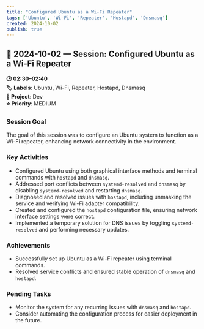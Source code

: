 ```yaml
---
title: "Configured Ubuntu as a Wi-Fi Repeater"
tags: ['Ubuntu', 'Wi-Fi', 'Repeater', 'Hostapd', 'Dnsmasq']
created: 2024-10-02
publish: true
---
```


## 📅 2024-10-02 — Session: Configured Ubuntu as a Wi-Fi Repeater

**🕒 02:30–02:40**  
**🏷️ Labels**: Ubuntu, Wi-Fi, Repeater, Hostapd, Dnsmasq  
**📂 Project**: Dev  
**⭐ Priority**: MEDIUM  


### Session Goal
The goal of this session was to configure an Ubuntu system to function as a Wi-Fi repeater, enhancing network connectivity in the environment.

### Key Activities
- Configured Ubuntu using both graphical interface methods and terminal commands with `hostapd` and `dnsmasq`.
- Addressed port conflicts between `systemd-resolved` and `dnsmasq` by disabling `systemd-resolved` and restarting `dnsmasq`.
- Diagnosed and resolved issues with `hostapd`, including unmasking the service and verifying Wi-Fi adapter compatibility.
- Created and configured the `hostapd` configuration file, ensuring network interface settings were correct.
- Implemented a temporary solution for DNS issues by toggling `systemd-resolved` and performing necessary updates.

### Achievements
- Successfully set up Ubuntu as a Wi-Fi repeater using terminal commands.
- Resolved service conflicts and ensured stable operation of `dnsmasq` and `hostapd`.

### Pending Tasks
- Monitor the system for any recurring issues with `dnsmasq` and `hostapd`.
- Consider automating the configuration process for easier deployment in the future.
